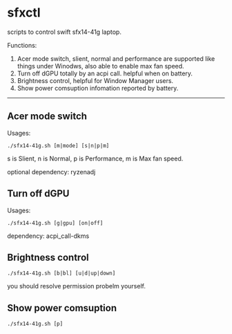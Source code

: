 # sfxctl
scripts to control swift sfx14-41g laptop.

Functions:

1. Acer mode switch, slient, normal and performance are supported like things under Winodws, also able to enable max fan speed.
2. Turn off dGPU totally by an acpi call. helpful when on battery.
3. Brightness control, helpful for Window Manager users.
4. Show power comsuption infomation reported by battery.

---

## Acer mode switch

Usages:
```
./sfx14-41g.sh [m|mode] [s|n|p|m]
```
s is Slient, n is Normal, p is Performance, m is Max fan speed.

optional dependency: ryzenadj


## Turn off dGPU

Usages:

```
./sfx14-41g.sh [g|gpu] [on|off]
```

dependency: acpi_call-dkms


## Brightness control

```
./sfx14-41g.sh [b|bl] [u|d|up|down]
```

you should resolve permission probelm yourself.

## Show power comsuption

```
./sfx14-41g.sh [p]
```
